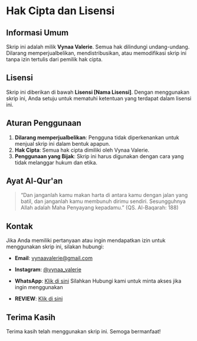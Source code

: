 # Hak Cipta dan Lisensi

## Informasi Umum
Skrip ini adalah milik **Vynaa Valerie**. Semua hak dilindungi undang-undang. Dilarang memperjualbelikan, mendistribusikan, atau memodifikasi skrip ini tanpa izin tertulis dari pemilik hak cipta.

## Lisensi
Skrip ini diberikan di bawah **Lisensi [Nama Lisensi]**. Dengan menggunakan skrip ini, Anda setuju untuk mematuhi ketentuan yang terdapat dalam lisensi ini.

## Aturan Penggunaan
1. **Dilarang memperjualbelikan**: Pengguna tidak diperkenankan untuk menjual skrip ini dalam bentuk apapun.
2. **Hak Cipta**: Semua hak cipta dimiliki oleh Vynaa Valerie. 
3. **Penggunaan yang Bijak**: Skrip ini harus digunakan dengan cara yang tidak melanggar hukum dan etika.

## Ayat Al-Qur'an
> “Dan janganlah kamu makan harta di antara kamu dengan jalan yang batil, dan janganlah kamu membunuh dirimu sendiri. Sesungguhnya Allah adalah Maha Penyayang kepadamu.” (QS. Al-Baqarah: 188)

## Kontak
Jika Anda memiliki pertanyaan atau ingin mendapatkan izin untuk menggunakan skrip ini, silakan hubungi:
- **Email**: [vynaavalerie@gmail.com](mailto:email@example.com)
- **Instagram**: [@vynaa_valerie](https://instagram.com/vynaa_valerie)
- **WhatsApp**: [Klik di sini](https://wa.me/6282389924037)
Silahkan Hubungi kami untuk minta akses jika ingin menggunakan 

- **REVIEW**: [Klik di sini](https://youtu.be/pwh_5tVs3R4?si=tv97tjnHWwyIqUOC)

## Terima Kasih
Terima kasih telah menggunakan skrip ini. Semoga bermanfaat!
